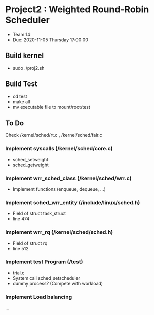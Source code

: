 # Project2 : Weighted Round-Robin Scheduler
- Team 14
- Due: 2020-11-05 Thursday 17:00:00

## Build kernel
- sudo ./proj2.sh

## Build Test
- cd test
- make all
- mv executable file to mount/root/test

## To Do
Check /kernel/sched/rt.c , /kernel/sched/fair.c

### Implement syscalls (/kernel/sched/core.c)
- sched_setweight
- sched_getweight

### Implement wrr_sched_class (/kernel/sched/wrr.c)
- Implement functions (enqueue, dequeue, ...)

### Implement sched_wrr_entity (/include/linux/sched.h)
- Field of struct task_struct
- line 474

### Implement wrr_rq (/kernel/sched/sched.h)
- Field of struct rq
- line 512

### Implement test Program (/test)
- trial.c
- System call sched_setscheduler
- dummy process? (Compete with workload)

### Implement Load balancing
...
